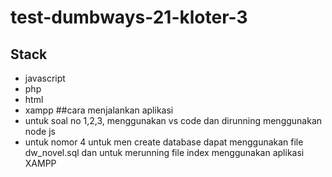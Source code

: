# test-dumbways-21-kloter-3
## Stack
- javascript
- php
- html
- xampp
##cara menjalankan aplikasi
- untuk soal no 1,2,3, menggunakan vs code dan dirunning menggunakan node js
- untuk nomor 4 untuk men create database dapat menggunakan file dw_novel.sql dan untuk merunning file index menggunakan aplikasi XAMPP
